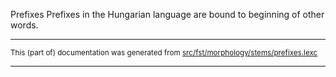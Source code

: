 Prefixes
Prefixes in the Hungarian language are bound to beginning of other words.

* * *

<small>This (part of) documentation was generated from [src/fst/morphology/stems/prefixes.lexc](https://github.com/giellalt/lang-hun/blob/main/src/fst/morphology/stems/prefixes.lexc)</small>

---

